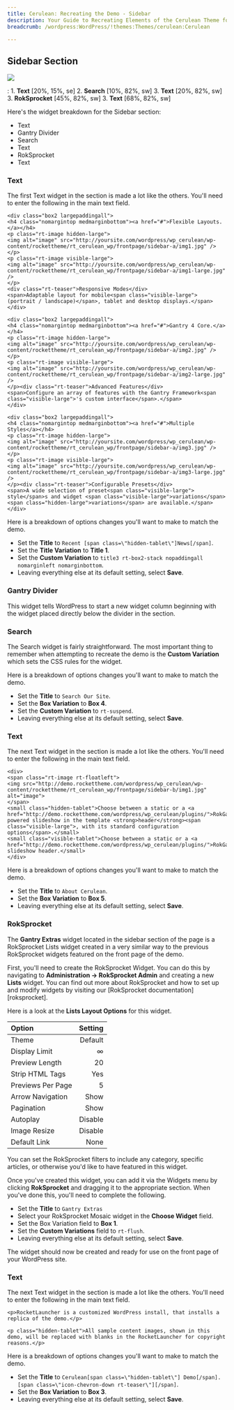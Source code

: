 ```yaml
---
title: Cerulean: Recreating the Demo - Sidebar
description: Your Guide to Recreating Elements of the Cerulean Theme for WordPress
breadcrumb: /wordpress:WordPress/!themes:Themes/cerulean:Cerulean

---
```


Sidebar Section
-----
![][sidebar]

:   1. **Text** [20%, 15%, se]
    2. **Search** [10%, 82%, sw]
    3. **Text** [20%, 82%, sw]
    3. **RokSprocket** [45%, 82%, sw]
    3. **Text** [68%, 82%, sw]

Here's the widget breakdown for the Sidebar section:

* Text
* Gantry Divider
* Search
* Text
* RokSprocket
* Text

### Text
The first Text widget in the section is made a lot like the others. You'll need to enter the following in the main text field.

~~~
<div class="box2 largepaddingall">
<h4 class="nomargintop medmarginbottom"><a href="#">Flexible Layouts.</a></h4>
<p class="rt-image hidden-large">
<img alt="image" src="http://yoursite.com/wordpress/wp_cerulean/wp-content/rockettheme/rt_cerulean_wp/frontpage/sidebar-a/img1.jpg" />
</p>
<p class="rt-image visible-large">
<img alt="image" src="http://yoursite.com/wordpress/wp_cerulean/wp-content/rockettheme/rt_cerulean_wp/frontpage/sidebar-a/img1-large.jpg" />
</p>
<div class="rt-teaser">Responsive Modes</div>
<span>Adaptable layout for mobile<span class="visible-large"> (portrait / landscape)</span>, tablet and desktop displays.</span>
</div>

<div class="box2 largepaddingall">
<h4 class="nomargintop medmarginbottom"><a href="#">Gantry 4 Core.</a></h4>
<p class="rt-image hidden-large">
<img alt="image" src="http://yoursite.com/wordpress/wp_cerulean/wp-content/rockettheme/rt_cerulean_wp/frontpage/sidebar-a/img2.jpg" />
</p>
<p class="rt-image visible-large">
<img alt="image" src="http://yoursite.com/wordpress/wp_cerulean/wp-content/rockettheme/rt_cerulean_wp/frontpage/sidebar-a/img2-large.jpg" />
</p><div class="rt-teaser">Advanced Features</div>
<span>Configure an array of features with the Gantry Framework<span class="visible-large">'s custom interface</span>.</span>
</div>

<div class="box2 largepaddingall">
<h4 class="nomargintop medmarginbottom"><a href="#">Multiple Styles</a></h4>
<p class="rt-image hidden-large">
<img alt="image" src="http://yoursite.com/wordpress/wp_cerulean/wp-content/rockettheme/rt_cerulean_wp/frontpage/sidebar-a/img3.jpg" />
</p>
<p class="rt-image visible-large">
<img alt="image" src="http://yoursite.com/wordpress/wp_cerulean/wp-content/rockettheme/rt_cerulean_wp/frontpage/sidebar-a/img3-large.jpg" />
</p><div class="rt-teaser">Configurable Presets</div>
<span>A wide selection of preset<span class="visible-large"> style</span>s and widget <span class="visible-large">variations</span><span class="hidden-large">variations</span> are available.</span>
</div>
~~~

Here is a breakdown of options changes you'll want to make to match the demo.

* Set the **Title** to `Recent [span class=\"hidden-tablet\"]News[/span]`.
* Set the **Title Variation** to **Title 1**.
* Set the **Custom Variation** to `title3 rt-box2-stack nopaddingall nomarginleft nomarginbottom`.
* Leaving everything else at its default setting, select **Save**.

### Gantry Divider
This widget tells WordPress to start a new widget column beginning with the widget placed directly below the divider in the section.

### Search
The Search widget is fairly straightforward. The most important thing to remember when attempting to recreate the demo is the **Custom Variation** which sets the CSS rules for the widget.

Here is a breakdown of options changes you'll want to make to match the demo.

* Set the **Title** to `Search Our Site`.
* Set the **Box Variation** to **Box 4**.
* Set the **Custom Variation** to `rt-suspend`.
* Leaving everything else at its default setting, select **Save**.

### Text
The next Text widget in the section is made a lot like the others. You'll need to enter the following in the main text field.

~~~
<div>
<span class="rt-image rt-floatleft">
<img src="http://demo.rockettheme.com/wordpress/wp_cerulean/wp-content/rockettheme/rt_cerulean_wp/frontpage/sidebar-b/img1.jpg" alt="image">
</span>
<small class="hidden-tablet">Choose between a static or a <a href="http://demo.rockettheme.com/wordpress/wp_cerulean/plugins/">RokGallery</a> powered slideshow in the template <strong>header</strong><span class="visible-large">, with its standard configuration options</span>.</small>
<small class="visible-tablet">Choose between a static or a <a href="http://demo.rockettheme.com/wordpress/wp_cerulean/plugins/">RokGallery</a> slideshow header.</small>
</div>
~~~

Here is a breakdown of options changes you'll want to make to match the demo.

* Set the **Title** to `About Cerulean`.
* Set the **Box Variation** to **Box 5**.
* Leaving everything else at its default setting, select **Save**.

### RokSprocket
The **Gantry Extras** widget located in the sidebar section of the page is a RokSprocket Lists widget created in a very similar way to the previous RokSprocket widgets featured on the front page of the demo.

First, you'll need to create the RokSprocket Widget. You can do this by navigating to **Administration -> RokSprocket Admin** and creating a new **Lists** widget. 
You can find out more about RokSprocket and how to set up and modify widgets by visiting our [RokSprocket documentation][roksprocket].

Here is a look at the **Lists Layout Options** for this widget.

| Option            | Setting |  
| :---------------- | ------: |  
| Theme             | Default |  
| Display Limit     |       ∞ |  
| Preview Length    |      20 |  
| Strip HTML Tags   |     Yes |  
| Previews Per Page |       5 |  
| Arrow Navigation  |    Show |  
| Pagination        |    Show |  
| Autoplay          | Disable |  
| Image Resize      | Disable |  
| Default Link      |    None |  

You can set the RokSprocket filters to include any category, specific articles, or otherwise you'd like to have featured in this widget.

Once you've created this widget, you can add it via the Widgets menu by clicking **RokSprocket** and dragging it to the appropriate section. When you've done this, you'll need to complete the following.

* Set the **Title** to `Gantry Extras`
* Select your RokSprocket Mosaic widget in the **Choose Widget** field.
* Set the Box Variation field to **Box 1**.
* Set the **Custom Variations** field to `rt-flush`.
* Leaving everything else at its default setting, select **Save**.

The widget should now be created and ready for use on the front page of your WordPress site.

### Text
The next Text widget in the section is made a lot like the others. You'll need to enter the following in the main text field.

~~~
<p>RocketLauncher is a customized WordPress install, that installs a replica of the demo.</p>

<p class="hidden-tablet">All sample content images, shown in this demo, will be replaced with blanks in the RocketLauncher for copyright reasons.</p>
~~~

Here is a breakdown of options changes you'll want to make to match the demo.

* Set the **Title** to `Cerulean[span class=\"hidden-tablet\"] Demo[/span].  [span class=\"icon-chevron-down rt-teaser\"][/span]`.
* Set the **Box Variation** to **Box 3**.
* Leaving everything else at its default setting, select **Save**.

[sidebar]: assets/sidebar.jpg
